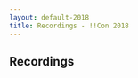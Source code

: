 ```yaml
---
layout: default-2018
title: Recordings - !!Con 2018
---
```


## Recordings

<section id="talk_container"></section>

<div id="talk-template" style="display:none" class="talk">
  <h3 class="talk-info"></h3>
  <div class="talk-youtube-thumb"></div>
  <div class="talk-youtube"></div>
  <div class="talk-embed"></div>
  <div class="talk-transcript"></div>
  <div style="clear:both"></div>
</div>

<script src="//ajax.googleapis.com/ajax/libs/jquery/1.11.1/jquery.min.js"></script>
<script type="text/javascript" src="../js/recordings.js"></script>
<script defer="defer">
  jQuery.getJSON('talks.json', function(talks) {
    generateTalks(
      '#talk-template',
      '#talk_container',
      talks,
      "./2018-transcripts/"
    );
  });
</script>
